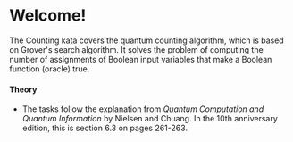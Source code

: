 # Welcome!

The Counting kata covers the quantum counting algorithm, which is based on Grover's search algorithm.
It solves the problem of computing the number of assignments of Boolean input variables 
that make a Boolean function (oracle) true.

#### Theory

* The tasks follow the explanation from *Quantum Computation and Quantum Information* by Nielsen and Chuang.
  In the 10th anniversary edition, this is section 6.3 on pages 261-263.


